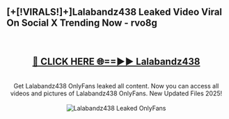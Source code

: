 <h2>[+[!VIRALS!]+]Lalabandz438 Leaked Video Viral On Social X Trending Now - rvo8g</h2>
<br>
<div align="center">
<h2><a href="https://libra.edu.pl?Lalabandz438" rel="nofollow">🔴 CLICK HERE 🌐==►► Lalabandz438</a></h2>
<br>
Get Lalabandz438 OnlyFans leaked all content. Now you can access all videos and pictures of Lalabandz438 OnlyFans. New Updated Files 2025!
<br>
<br>
<a href="https://libra.edu.pl?Lalabandz438" rel="nofollow" data-target="animated-image.originalLink"><img src="https://i.ibb.co.com/WyWwxjT/player-gif2.gif" alt="Lalabandz438 Leaked OnlyFans" style="max-width: 100%; display: inline-block;" data-target="animated-image.originalImage"></a>
</div>
<br>
